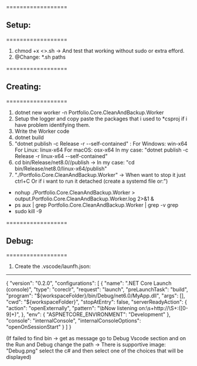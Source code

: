 ==================

## Setup:

==================

1. chmod +x <>.sh -> And test that working without sudo or extra efford.
2. @Change: \*.sh paths

==================

## Creating:

==================

1. dotnet new worker -n Portfolio.Core.CleanAndBackup.Worker
2. Setup the logger and copy paste the packages that i used to \*csproj if i have problem identifying them.
3. Write the Worker code
4. dotnet build
5. "dotnet publish -c Release -r <runtime-identifier> --self-contained"
   <runtime-identifier> : For Windows: win-x64
   For Linux: linux-x64
   For macOS: osx-x64
   In my case: "dotnet publish -c Release -r linux-x64 --self-contained"
6. cd bin/Release/net8.0/<runtime-identifier>/publish -> In my case: "cd bin/Release/net8.0/linux-x64/publish"
7. "./Portfolio.Core.CleanAndBackup.Worker" -> When want to stop it just ctrl+C
   Or if i want to run it detached (create a systemd file or:")

- nohup ./Portfolio.Core.CleanAndBackup.Worker > output.Portfolio.Core.CleanAndBackup.Worker.log 2>&1 &
- ps aux | grep Portfolio.Core.CleanAndBackup.Worker | grep -v grep
- sudo kill -9 <pid>

==================

## Debug:

==================

1. Create the .vscode/launfh.json:

---

{
"version": "0.2.0",
"configurations": [
{
"name": ".NET Core Launch (console)",
"type": "coreclr",
"request": "launch",
"preLaunchTask": "build",
"program": "${workspaceFolder}/bin/Debug/net6.0/MyApp.dll",
        "args": [],
        "cwd": "${workspaceFolder}",
"stopAtEntry": false,
"serverReadyAction": {
"action": "openExternally",
"pattern": "\\bNow listening on:\\s+http://\\S+:([0-9]+)",
},
"env": {
"ASPNETCORE_ENVIRONMENT": "Development"
},
"console": "internalConsole",
"internalConsoleOptions": "openOnSessionStart"
}
]
}

(If failed to find bin -> get as message go to Debug Vscode section and on the Run and Debug change the path -> There is supportive image: "Debug.png" select the c# and then select one of the choices that will be displayed)
